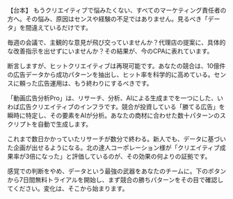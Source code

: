 
【台本】
もうクリエイティブで悩みたくない、すべてのマーケティング責任者の方へ。その悩み、原因はセンスや経験の不足ではありません。見るべき「データ」を間違えているだけです。

毎週の会議で、主観的な意見が飛び交っていませんか？代理店の提案に、具体的な改善指示を出せずにいませんか？その結果が、今のCPAに表れています。

断言しますが、ヒットクリエイティブは再現可能です。あなたの競合は、10億件の広告データから成功パターンを抽出し、ヒット率を科学的に高めている。センスに頼った広告運用は、もう終わりにするべきです。

「動画広告分析Pro」は、リサーチ、分析、AIによる生成までを一つにした、いわば広告クリエイティブのインフラです。競合が投資している「勝てる広告」を瞬時に特定し、その要素をAIが分析。あなたの商材に合わせた数十パターンのスクリプトを自動で生成します。

これまで数日かかっていたリサーチが数分で終わる。新人でも、データに基づいた企画が出せるようになる。北の達人コーポレーション様が「クリエイティブ成果率が3倍になった」と評価しているのが、その効果の何よりの証拠です。

感覚での判断をやめ、データという最強の武器をあなたのチームに。下のボタンから7日間無料トライアルを開始し、まず競合の勝ちパターンをその目で確認してください。変化は、そこから始まります。
